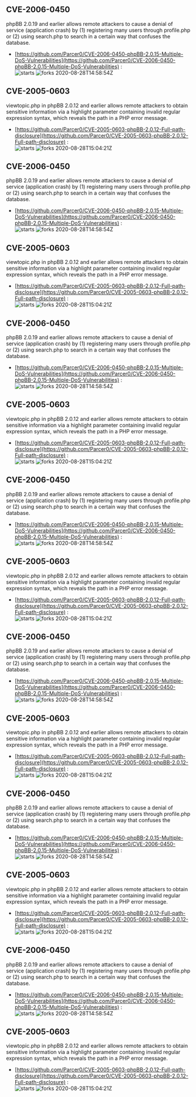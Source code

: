 ## CVE-2006-0450
 phpBB 2.0.19 and earlier allows remote attackers to cause a denial of service (application crash) by (1) registering many users through profile.php or (2) using search.php to search in a certain way that confuses the database.

- [https://github.com/Parcer0/CVE-2006-0450-phpBB-2.0.15-Multiple-DoS-Vulnerabilities](https://github.com/Parcer0/CVE-2006-0450-phpBB-2.0.15-Multiple-DoS-Vulnerabilities) :  
![starts](https://img.shields.io/github/stars/Parcer0/CVE-2006-0450-phpBB-2.0.15-Multiple-DoS-Vulnerabilities.svg) 
![forks](https://img.shields.io/github/forks/Parcer0/CVE-2006-0450-phpBB-2.0.15-Multiple-DoS-Vulnerabilities.svg) 
2020-08-28T14:58:54Z

## CVE-2005-0603
 viewtopic.php in phpBB 2.0.12 and earlier allows remote attackers to obtain sensitive information via a highlight parameter containing invalid regular expression syntax, which reveals the path in a PHP error message.

- [https://github.com/Parcer0/CVE-2005-0603-phpBB-2.0.12-Full-path-disclosure](https://github.com/Parcer0/CVE-2005-0603-phpBB-2.0.12-Full-path-disclosure) :  
![starts](https://img.shields.io/github/stars/Parcer0/CVE-2005-0603-phpBB-2.0.12-Full-path-disclosure.svg) 
![forks](https://img.shields.io/github/forks/Parcer0/CVE-2005-0603-phpBB-2.0.12-Full-path-disclosure.svg) 
2020-08-28T15:04:21Z

## CVE-2006-0450
 phpBB 2.0.19 and earlier allows remote attackers to cause a denial of service (application crash) by (1) registering many users through profile.php or (2) using search.php to search in a certain way that confuses the database.

- [https://github.com/Parcer0/CVE-2006-0450-phpBB-2.0.15-Multiple-DoS-Vulnerabilities](https://github.com/Parcer0/CVE-2006-0450-phpBB-2.0.15-Multiple-DoS-Vulnerabilities) :  
![starts](https://img.shields.io/github/stars/Parcer0/CVE-2006-0450-phpBB-2.0.15-Multiple-DoS-Vulnerabilities.svg) 
![forks](https://img.shields.io/github/forks/Parcer0/CVE-2006-0450-phpBB-2.0.15-Multiple-DoS-Vulnerabilities.svg) 
2020-08-28T14:58:54Z

## CVE-2005-0603
 viewtopic.php in phpBB 2.0.12 and earlier allows remote attackers to obtain sensitive information via a highlight parameter containing invalid regular expression syntax, which reveals the path in a PHP error message.

- [https://github.com/Parcer0/CVE-2005-0603-phpBB-2.0.12-Full-path-disclosure](https://github.com/Parcer0/CVE-2005-0603-phpBB-2.0.12-Full-path-disclosure) :  
![starts](https://img.shields.io/github/stars/Parcer0/CVE-2005-0603-phpBB-2.0.12-Full-path-disclosure.svg) 
![forks](https://img.shields.io/github/forks/Parcer0/CVE-2005-0603-phpBB-2.0.12-Full-path-disclosure.svg) 
2020-08-28T15:04:21Z

## CVE-2006-0450
 phpBB 2.0.19 and earlier allows remote attackers to cause a denial of service (application crash) by (1) registering many users through profile.php or (2) using search.php to search in a certain way that confuses the database.

- [https://github.com/Parcer0/CVE-2006-0450-phpBB-2.0.15-Multiple-DoS-Vulnerabilities](https://github.com/Parcer0/CVE-2006-0450-phpBB-2.0.15-Multiple-DoS-Vulnerabilities) :  
![starts](https://img.shields.io/github/stars/Parcer0/CVE-2006-0450-phpBB-2.0.15-Multiple-DoS-Vulnerabilities.svg) 
![forks](https://img.shields.io/github/forks/Parcer0/CVE-2006-0450-phpBB-2.0.15-Multiple-DoS-Vulnerabilities.svg) 
2020-08-28T14:58:54Z

## CVE-2005-0603
 viewtopic.php in phpBB 2.0.12 and earlier allows remote attackers to obtain sensitive information via a highlight parameter containing invalid regular expression syntax, which reveals the path in a PHP error message.

- [https://github.com/Parcer0/CVE-2005-0603-phpBB-2.0.12-Full-path-disclosure](https://github.com/Parcer0/CVE-2005-0603-phpBB-2.0.12-Full-path-disclosure) :  
![starts](https://img.shields.io/github/stars/Parcer0/CVE-2005-0603-phpBB-2.0.12-Full-path-disclosure.svg) 
![forks](https://img.shields.io/github/forks/Parcer0/CVE-2005-0603-phpBB-2.0.12-Full-path-disclosure.svg) 
2020-08-28T15:04:21Z

## CVE-2006-0450
 phpBB 2.0.19 and earlier allows remote attackers to cause a denial of service (application crash) by (1) registering many users through profile.php or (2) using search.php to search in a certain way that confuses the database.

- [https://github.com/Parcer0/CVE-2006-0450-phpBB-2.0.15-Multiple-DoS-Vulnerabilities](https://github.com/Parcer0/CVE-2006-0450-phpBB-2.0.15-Multiple-DoS-Vulnerabilities) :  
![starts](https://img.shields.io/github/stars/Parcer0/CVE-2006-0450-phpBB-2.0.15-Multiple-DoS-Vulnerabilities.svg) 
![forks](https://img.shields.io/github/forks/Parcer0/CVE-2006-0450-phpBB-2.0.15-Multiple-DoS-Vulnerabilities.svg) 
2020-08-28T14:58:54Z

## CVE-2005-0603
 viewtopic.php in phpBB 2.0.12 and earlier allows remote attackers to obtain sensitive information via a highlight parameter containing invalid regular expression syntax, which reveals the path in a PHP error message.

- [https://github.com/Parcer0/CVE-2005-0603-phpBB-2.0.12-Full-path-disclosure](https://github.com/Parcer0/CVE-2005-0603-phpBB-2.0.12-Full-path-disclosure) :  
![starts](https://img.shields.io/github/stars/Parcer0/CVE-2005-0603-phpBB-2.0.12-Full-path-disclosure.svg) 
![forks](https://img.shields.io/github/forks/Parcer0/CVE-2005-0603-phpBB-2.0.12-Full-path-disclosure.svg) 
2020-08-28T15:04:21Z

## CVE-2006-0450
 phpBB 2.0.19 and earlier allows remote attackers to cause a denial of service (application crash) by (1) registering many users through profile.php or (2) using search.php to search in a certain way that confuses the database.

- [https://github.com/Parcer0/CVE-2006-0450-phpBB-2.0.15-Multiple-DoS-Vulnerabilities](https://github.com/Parcer0/CVE-2006-0450-phpBB-2.0.15-Multiple-DoS-Vulnerabilities) :  
![starts](https://img.shields.io/github/stars/Parcer0/CVE-2006-0450-phpBB-2.0.15-Multiple-DoS-Vulnerabilities.svg) 
![forks](https://img.shields.io/github/forks/Parcer0/CVE-2006-0450-phpBB-2.0.15-Multiple-DoS-Vulnerabilities.svg) 
2020-08-28T14:58:54Z

## CVE-2005-0603
 viewtopic.php in phpBB 2.0.12 and earlier allows remote attackers to obtain sensitive information via a highlight parameter containing invalid regular expression syntax, which reveals the path in a PHP error message.

- [https://github.com/Parcer0/CVE-2005-0603-phpBB-2.0.12-Full-path-disclosure](https://github.com/Parcer0/CVE-2005-0603-phpBB-2.0.12-Full-path-disclosure) :  
![starts](https://img.shields.io/github/stars/Parcer0/CVE-2005-0603-phpBB-2.0.12-Full-path-disclosure.svg) 
![forks](https://img.shields.io/github/forks/Parcer0/CVE-2005-0603-phpBB-2.0.12-Full-path-disclosure.svg) 
2020-08-28T15:04:21Z

## CVE-2006-0450
 phpBB 2.0.19 and earlier allows remote attackers to cause a denial of service (application crash) by (1) registering many users through profile.php or (2) using search.php to search in a certain way that confuses the database.

- [https://github.com/Parcer0/CVE-2006-0450-phpBB-2.0.15-Multiple-DoS-Vulnerabilities](https://github.com/Parcer0/CVE-2006-0450-phpBB-2.0.15-Multiple-DoS-Vulnerabilities) :  
![starts](https://img.shields.io/github/stars/Parcer0/CVE-2006-0450-phpBB-2.0.15-Multiple-DoS-Vulnerabilities.svg) 
![forks](https://img.shields.io/github/forks/Parcer0/CVE-2006-0450-phpBB-2.0.15-Multiple-DoS-Vulnerabilities.svg) 
2020-08-28T14:58:54Z

## CVE-2005-0603
 viewtopic.php in phpBB 2.0.12 and earlier allows remote attackers to obtain sensitive information via a highlight parameter containing invalid regular expression syntax, which reveals the path in a PHP error message.

- [https://github.com/Parcer0/CVE-2005-0603-phpBB-2.0.12-Full-path-disclosure](https://github.com/Parcer0/CVE-2005-0603-phpBB-2.0.12-Full-path-disclosure) :  
![starts](https://img.shields.io/github/stars/Parcer0/CVE-2005-0603-phpBB-2.0.12-Full-path-disclosure.svg) 
![forks](https://img.shields.io/github/forks/Parcer0/CVE-2005-0603-phpBB-2.0.12-Full-path-disclosure.svg) 
2020-08-28T15:04:21Z

## CVE-2006-0450
 phpBB 2.0.19 and earlier allows remote attackers to cause a denial of service (application crash) by (1) registering many users through profile.php or (2) using search.php to search in a certain way that confuses the database.

- [https://github.com/Parcer0/CVE-2006-0450-phpBB-2.0.15-Multiple-DoS-Vulnerabilities](https://github.com/Parcer0/CVE-2006-0450-phpBB-2.0.15-Multiple-DoS-Vulnerabilities) :  
![starts](https://img.shields.io/github/stars/Parcer0/CVE-2006-0450-phpBB-2.0.15-Multiple-DoS-Vulnerabilities.svg) 
![forks](https://img.shields.io/github/forks/Parcer0/CVE-2006-0450-phpBB-2.0.15-Multiple-DoS-Vulnerabilities.svg) 
2020-08-28T14:58:54Z

## CVE-2005-0603
 viewtopic.php in phpBB 2.0.12 and earlier allows remote attackers to obtain sensitive information via a highlight parameter containing invalid regular expression syntax, which reveals the path in a PHP error message.

- [https://github.com/Parcer0/CVE-2005-0603-phpBB-2.0.12-Full-path-disclosure](https://github.com/Parcer0/CVE-2005-0603-phpBB-2.0.12-Full-path-disclosure) :  
![starts](https://img.shields.io/github/stars/Parcer0/CVE-2005-0603-phpBB-2.0.12-Full-path-disclosure.svg) 
![forks](https://img.shields.io/github/forks/Parcer0/CVE-2005-0603-phpBB-2.0.12-Full-path-disclosure.svg) 
2020-08-28T15:04:21Z

